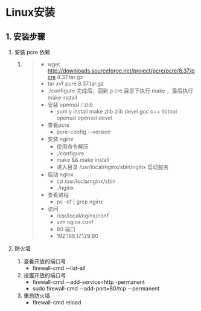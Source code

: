 # Linux安装

## 1. 安装步骤

1. 安装 pcre 依赖

   1. > - wget http://downloads.sourceforge.net/project/pcre/pcre/8.37/pcre 8.37.tar.gz
      > - tar xvf pcre 8.37.tar.gz
      > - ./configure 完成后，回到 p cre 目录下执行 make ，最后执行 make install
      > - 安装 openssl / zlib
      >   - yum y install make zlib zlib devel gcc c++ libtool openssl openssl devel
      > - 查看pcre
      >   - pcre-config --version
      > - 安装 nginx
      >   - 使用命令解压
      >   - ./configure
      >   - make && make install
      >   - 进入目录 /usr/local/nginx/sbin/nginx 启动服务
      > - 启动 nginx
      >   - cd /usr/locla/nginx/sbin
      >   - ./nginx
      > - 查看进程
      >   - ps -ef | grep nginx
      > - 访问
      >   - /usr/local/nginx/conf
      >   - vim nginx.conf
      >   - 80 端口
      >   - 192.168.17.129:80

2. 防火墙

   1. 查看开放的端口号
      - firewall-cmd --list-all
   2. 设置开放的端口号
      - firewall-cmd --add-service=http -permanent
      - sudo firewall-cmd --add-port=80/tcp --permanent
   3. 重启防火墙
      - firewall-cmd reload

